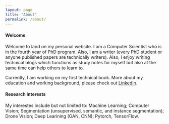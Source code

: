 ```yaml
---
layout: page
title: "About"
permalink: /about/
---
```

#### Welcome
Welcome to land on my personal website. I am a Computer Scientist who is in the fourth year of PhD program. Also, I am a writer (every PhD student or anyone published papers are technically writers). Also, I enjoy writing technical blogs which functions as study notes for myself but also at the same time can help others to learn to. 

Currently, I am working on my first technical book. More about my education and working background, please check out [LinkedIn](https://www.linkedin.com/in/li-yin-00b0456b/).  
#### Research Interests
My interestes include but not limited to: Machine Learning; Computer Vision; Segmentation (unsupervised, semantic, and instance segmentation); Drone Vision; Deep Learining (GAN, CNN); Pytorch, TensorFlow.
